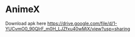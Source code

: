 # AnimeX
Download apk here
https://drive.google.com/file/d/1-YUCvmO0_90QIrF_m0H_LJZfxu40wMjX/view?usp=sharing
